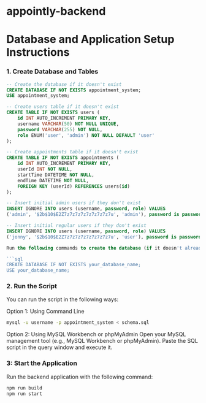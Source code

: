 # appointly-backend

# Database and Application Setup Instructions

### 1. **Create Database and Tables**

```sql
-- Create the database if it doesn't exist
CREATE DATABASE IF NOT EXISTS appointment_system;
USE appointment_system;

-- Create users table if it doesn't exist
CREATE TABLE IF NOT EXISTS users (
    id INT AUTO_INCREMENT PRIMARY KEY,
    username VARCHAR(50) NOT NULL UNIQUE,
    password VARCHAR(255) NOT NULL,
    role ENUM('user', 'admin') NOT NULL DEFAULT 'user'
);

-- Create appointments table if it doesn't exist
CREATE TABLE IF NOT EXISTS appointments (
    id INT AUTO_INCREMENT PRIMARY KEY,
    userId INT NOT NULL,
    startTime DATETIME NOT NULL,
    endTime DATETIME NOT NULL,
    FOREIGN KEY (userId) REFERENCES users(id)
);

-- Insert initial admin users if they don't exist
INSERT IGNORE INTO users (username, password, role) VALUES
('admin', '$2b$10$E2Z7z7z7z7z7z7z7z7z7u', 'admin'), password is password

-- Insert initial regular users if they don't exist
INSERT IGNORE INTO users (username, password, role) VALUES
('jonny', '$2b$10$E2Z7z7z7z7z7z7z7z7z7u', 'user'), password is password

Run the following commands to create the database (if it doesn't already exist) and use it:

```sql
CREATE DATABASE IF NOT EXISTS your_database_name;
USE your_database_name;
```

### 2. **Run the Script**
You can run the script in the following ways:

Option 1: Using Command Line
```bash
mysql -u username -p appointment_system < schema.sql
```
Option 2: Using MySQL Workbench or phpMyAdmin
Open your MySQL management tool (e.g., MySQL Workbench or phpMyAdmin).
Paste the SQL script in the query window and execute it.

### 3: Start the Application
Run the backend application with the following command:

```bash
npm run build
npm run start
```
